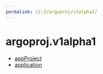 ```yaml
---
permalink: /2.2/argoproj/v1alpha1/
---
```


# argoproj.v1alpha1



* [appProject](appProject.md)
* [application](application.md)